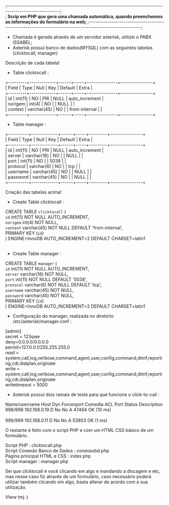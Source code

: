;--------------------------------------------------------------------------------------------------------; </br>
;<b> Scrip em PHP que gera uma chamada automática, quando preenchemos as informações do formulário na web; </b>
;--------------------------------------------------------------------------------------------------------;</br>

- Chamada é gerada através de um servidor asterisk, utilizei o PABX ISSABEL;</br>
- Asterisk possui banco de dados(MYSQL) com as seguintes tabelas (clicktocall, manager)</br>

Descrição de cada tabela!</br>

* Table clicktocall : </br>

+---------+-------------+------+-----+---------------+----------------+</br>
| Field   | Type        | Null | Key | Default       | Extra          |</br>
+---------+-------------+------+-----+---------------+----------------+</br>
| id      | int(11)     | NO   | PRI | NULL          | auto_increment |</br>
| norigem | int(4)      | NO   |     | NULL          |                |</br>
| context | varchar(45) | NO   |     | from-internal |                |</br>
+---------+-------------+------+-----+---------------+----------------+</br>

* Table manager :</br>

+----------+-------------+------+-----+---------+----------------+</br>
| Field    | Type        | Null | Key | Default | Extra          |</br>
+----------+-------------+------+-----+---------+----------------+</br>
| id       | int(11)     | NO   | PRI | NULL    | auto_increment |</br>
| server   | varchar(16) | NO   |     | NULL    |                |</br>
| port     | int(11)     | NO   |     | 5038    |                |</br>
| protocol | varchar(6)  | NO   |     | tcp     |                |</br>
| username | varchar(45) | NO   |     | NULL    |                |</br>
| password | varchar(45) | NO   |     | NULL    |                |</br>
+----------+-------------+------+-----+---------+----------------+</br>

Criação das tabelas acima!</br>

* Create Table clicktocall :</br>

CREATE TABLE `clicktocall` (</br>
  `id` int(11) NOT NULL AUTO_INCREMENT,</br>
  `norigem` int(4) NOT NULL,</br>
  `context` varchar(45) NOT NULL DEFAULT 'from-internal',</br>
  PRIMARY KEY (`id`)</br>
) ENGINE=InnoDB AUTO_INCREMENT=2 DEFAULT CHARSET=latin1</br>
</br>

* Create Table manager :</br>

CREATE TABLE `manager` (</br>
  `id` int(11) NOT NULL AUTO_INCREMENT,</br>
  `server` varchar(16) NOT NULL,</br>
  `port` int(11) NOT NULL DEFAULT '5038',</br>
  `protocol` varchar(6) NOT NULL DEFAULT 'tcp',</br>
  `username` varchar(45) NOT NULL,</br>
  `password` varchar(45) NOT NULL,</br>
  PRIMARY KEY (`id`)</br>
) ENGINE=InnoDB AUTO_INCREMENT=2 DEFAULT CHARSET=latin1</br>


- Configuração do manager, realizada no diretório /etc/asterisk/manager.conf :</br>

[admin]</br>
secret = 123qwe</br>
deny=0.0.0.0/0.0.0.0</br>
permit=127.0.0.1/255.255.255.0</br>
read = system,call,log,verbose,command,agent,user,config,command,dtmf,reporting,cdr,dialplan,originate</br>
write = system,call,log,verbose,command,agent,user,config,command,dtmf,reporting,cdr,dialplan,originate</br>
writetimeout = 5000</br>

- Asterisk possui dois ramais de teste para que funcione o click-to-call : </br>

Name/username             Host                                    Dyn Forcerport Comedia    ACL Port     Status      Description</br>
998/998                   192.168.0.19                             D  No         No          A  47464    OK (10 ms)</br>                 
999/999                   192.168.0.11                             D  No         No          A  53803    OK (1 ms)</br> 

O restante é feito com o script PHP e com um HTML CSS básico de um formulário.</br>

Script PHP : clicktocall.php</br>
Script Conexão Banco de Dados : conexaobd.php</br>
Página principal HTML e CSS : index.php</br>
Script manager : manager.php</br>

Sei que clicktocall é você clicando em algo e mandando a discagem e etc, mas nesse caso fiz através de um formulário, caso necessário poderá utilizar também clicando em algo, basta alterar de acordo com a sua utilização.</br>

Vlww tmj :)


